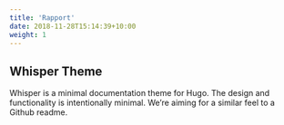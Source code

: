 ```yaml
---
title: 'Rapport'
date: 2018-11-28T15:14:39+10:00
weight: 1
---
```


## Whisper Theme

Whisper is a minimal documentation theme for Hugo. The design and functionality is intentionally minimal. We’re aiming for a similar feel to a Github readme.
